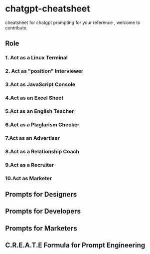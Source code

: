 # chatgpt-cheatsheet
cheatsheet for  chatgpt prompting for your reference ,
welcome to contribute.


## Role
### 1. Act as a Linux Terminal

### 2. Act as "position" Interviewer

### 3.Act as JavaScript Console

### 4.Act as an Excel Sheet

### 5.Act as an English Teacher

### 6.Act as a Plaglarism Checker

### 7.Act as an Advertiser

### 8.Act as a Relationship Coach

### 9.Act as a Recruiter

### 10.Act as Marketer

## Prompts for Designers

## Prompts for Developers

## Prompts for Marketers

## C.R.E.A.T.E Formula for Prompt Engineering


